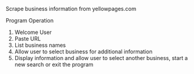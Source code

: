 Scrape business information from yellowpages.com

Program Operation

1. Welcome User
2. Paste URL
3. List business names
4. Allow user to select business for additional information
4. Display information and allow user to select another business, start a new search or exit the program

